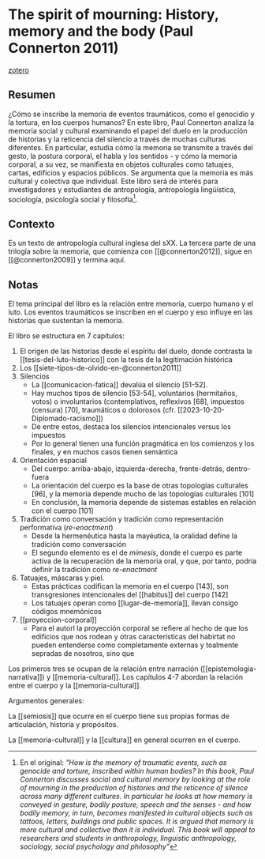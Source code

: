 # The spirit of mourning: History, memory and the body (Paul Connerton 2011)
[zotero](zotero://select/items/@connerton2011)

## Resumen

¿Cómo se inscribe la memoria de eventos traumáticos, como el genocidio y la tortura, en los cuerpos humanos? En este libro, Paul Connerton analiza la memoria social y cultural examinando el papel del duelo en la producción de historias y la reticencia del silencio a través de muchas culturas diferentes. En particular, estudia cómo la memoria se transmite a través del gesto, la postura corporal, el habla y los sentidos - y cómo la memoria corporal, a su vez, se manifiesta en objetos culturales como tatuajes, cartas, edificios y espacios públicos. Se argumenta que la memoria es más cultural y colectiva que individual. Este libro será de interés para investigadores y estudiantes de antropología, antropología lingüística, sociología, psicología social y filosofía[^1].

[^1]: En el original: *"How is the memory of traumatic events, such as genocide and torture, inscribed within human bodies? In this book, Paul Connerton discusses social and cultural memory by looking at the role of mourning in the production of histories and the reticence of silence across many different cultures. In particular he looks at how memory is conveyed in gesture, bodily posture, speech and the senses - and how bodily memory, in turn, becomes manifested in cultural objects such as tattoos, letters, buildings and public spaces. It is argued that memory is more cultural and collective than it is individual. This book will appeal to researchers and students in anthropology, linguistic anthropology, sociology, social psychology and philosophy"*

## Contexto
Es un texto de antropología cultural inglesa del sXX. La tercera parte de una trilogía sobre la memoria, que comienza con [[@connerton2012]], sigue en [[@connerton2009]] y termina aquí.

## Notas
<!--Según el título, prefacio, epígrafe, solapa-->
El tema principal del libro es la relación entre memoria, cuerpo humano y el luto. Los eventos traumáticos se inscriben en el cuerpo y eso influye en las historias que sustentan la memoria.

<!--Según la tabla de contenido, índices, apéndices-->
El libro se estructura en 7 capítulos:

1. El origen de las historias desde el espíritu del duelo, donde contrasta la [[tesis-del-luto-historico]] con la tesis de la legitimación histórica
2. Los [[siete-tipos-de-olvido-en-@connerton2011]]
3. Silencios
    - La [[comunicacion-fatica]] devalúa el silencio [51-52]. 
    - Hay muchos tipos de silencio [53-54], voluntarios (hermitaños, votos) o involuntarios (contemplativos, reflexivos [68], impuestos (censura) [70], traumáticos o dolorosos (cfr. [[2023-10-20-Diplomado-racismo]])
    - De entre estos, destaca los silencios intencionales versus los impuestos
    - Por lo general tienen una función pragmática en los comienzos y los finales, y en muchos casos tienen semántica
4. Orientación espacial 
    - Del cuerpo: arriba-abajo, izquierda-derecha, frente-detrás, dentro-fuera
    - La orientación del cuerpo es la base de otras topologías culturales [96], y la memoria depende mucho de las topologías culturales [101]
    - En conclusión, la memoria depende de sistemas estables en relación con el cuerpo [101]
5. Tradición como conversación y tradición como representación performativa (*re-enactment*)
    - Desde la hermenéutica hasta la mayéutica, la oralidad define la tradición como conversación 
    - El segundo elemento es el de *mímesis*, donde el cuerpo es parte activa de la recuperación de la memoria oral, y que, por tanto, podría definir la tradición como *re-enactment*
1. Tatuajes, máscaras y piel. 
    - Estas prácticas codifican la memoria en el cuerpo [143], son transgresiones intencionales del [[habitus]] del cuerpo [142]
    - Los tatuajes operan como [[lugar-de-memoria]], llevan consigo códigos mnemónicos
2. [[proyeccion-corporal]]
    - Para el autorl la proyección corporal se refiere al hecho de que los edificios que nos rodean y otras características del habirtat no pueden entenderse como completamente externas y toalmente sepradas de nosotros, sino que 

Los primeros tres se ocupan de la relación entre narración ([[epistemologia-narrativa]]) y [[memoria-cultural]]. Los capítulos 4-7 abordan la relación entre el cuerpo y la [[memoria-cultural]].

<!--Según la lectura rápida-->
Argumentos generales:

La [[semiosis]] que ocurre en el cuerpo tiene sus propias formas de articulación, historia y propósitos.

La [[memoria-cultural]] y la [[cultura]] en general ocurren en el cuerpo.

